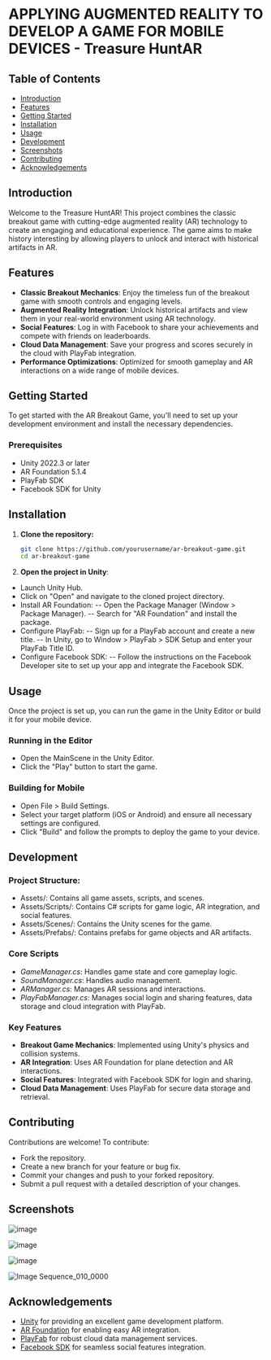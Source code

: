 # APPLYING AUGMENTED REALITY TO DEVELOP A GAME FOR MOBILE DEVICES - Treasure HuntAR

## Table of Contents
- [Introduction](#introduction)
- [Features](#features)
- [Getting Started](#getting-started)
- [Installation](#installation)
- [Usage](#usage)
- [Development](#development)
- [Screenshots](#screenshots)
- [Contributing](#contributing)
- [Acknowledgements](#acknowledgements)

## Introduction
Welcome to the Treasure HuntAR! This project combines the classic breakout game with cutting-edge augmented reality (AR) technology to create an engaging and educational experience. The game aims to make history interesting by allowing players to unlock and interact with historical artifacts in AR.

## Features
- **Classic Breakout Mechanics**: Enjoy the timeless fun of the breakout game with smooth controls and engaging levels.
- **Augmented Reality Integration**: Unlock historical artifacts and view them in your real-world environment using AR technology.
- **Social Features**: Log in with Facebook to share your achievements and compete with friends on leaderboards.
- **Cloud Data Management**: Save your progress and scores securely in the cloud with PlayFab integration.
- **Performance Optimizations**: Optimized for smooth gameplay and AR interactions on a wide range of mobile devices.

## Getting Started
To get started with the AR Breakout Game, you'll need to set up your development environment and install the necessary dependencies.

### Prerequisites
- Unity 2022.3 or later
- AR Foundation 5.1.4
- PlayFab SDK
- Facebook SDK for Unity

## Installation
1. **Clone the repository:**
   ```sh
   git clone https://github.com/yourusername/ar-breakout-game.git
   cd ar-breakout-game
   ```
2. **Open the project in Unity**:
- Launch Unity Hub.
- Click on "Open" and navigate to the cloned project directory.
- Install AR Foundation:
-- Open the Package Manager (Window > Package Manager).
-- Search for "AR Foundation" and install the package.
- Configure PlayFab:
-- Sign up for a PlayFab account and create a new title.
-- In Unity, go to Window > PlayFab > SDK Setup and enter your PlayFab Title ID.
- Configure Facebook SDK:
-- Follow the instructions on the Facebook Developer site to set up your app and integrate the Facebook SDK.

## Usage
Once the project is set up, you can run the game in the Unity Editor or build it for your mobile device.
### Running in the Editor
- Open the MainScene in the Unity Editor.
- Click the "Play" button to start the game.

### Building for Mobile
- Open File > Build Settings.
- Select your target platform (iOS or Android) and ensure all necessary settings are configured.
- Click "Build" and follow the prompts to deploy the game to your device.

## Development
### Project Structure:
- Assets/: Contains all game assets, scripts, and scenes.
- Assets/Scripts/: Contains C# scripts for game logic, AR integration, and social features.
- Assets/Scenes/: Contains the Unity scenes for the game.
- Assets/Prefabs/: Contains prefabs for game objects and AR artifacts.

### Core Scripts
- *GameManager.cs*: Handles game state and core gameplay logic.
- *SoundManager.cs*: Handles audio management.
- *ARManager.cs*: Manages AR sessions and interactions.
- *PlayFabManager.cs*: Manages social login and sharing features, data storage and cloud integration with PlayFab.

### Key Features
- **Breakout Game Mechanics**: Implemented using Unity's physics and collision systems.
- **AR Integration**: Uses AR Foundation for plane detection and AR interactions.
- **Social Features**: Integrated with Facebook SDK for login and sharing.
- **Cloud Data Management**: Uses PlayFab for secure data storage and retrieval.

## Contributing
Contributions are welcome! To contribute:
- Fork the repository.
- Create a new branch for your feature or bug fix.
- Commit your changes and push to your forked repository.
- Submit a pull request with a detailed description of your changes.

## Screenshots
![image](https://github.com/MikeJoester/Treasure-HuntAR/assets/74175443/95453634-f627-41d6-a22c-60eedc223b9f)

![image](https://github.com/MikeJoester/Treasure-HuntAR/assets/74175443/831a1c76-cc32-4a66-9ec2-f8444253e282)

![image](https://github.com/MikeJoester/Treasure-HuntAR/assets/74175443/abec714d-ab80-4483-bad6-5608276ee016)

![Image Sequence_010_0000](https://github.com/MikeJoester/Treasure-HuntAR/assets/74175443/11a6a98c-eabe-4192-b2a9-52c2090de214)


## Acknowledgements
- [Unity](https://unity.com/) for providing an excellent game development platform.
- [AR Foundation](https://docs.unity3d.com/Packages/com.unity.xr.arfoundation@5.1/manual/index.html) for enabling easy AR integration.
- [PlayFab](https://playfab.com/) for robust cloud data management services.
- [Facebook SDK](https://developers.facebook.com/docs/unity/) for seamless social features integration.
